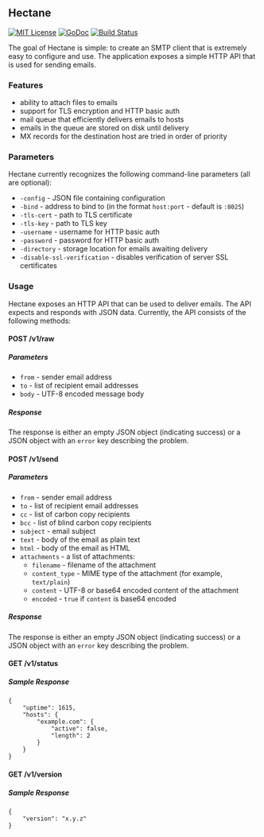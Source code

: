 ## Hectane

[![MIT License](http://img.shields.io/badge/license-MIT-9370d8.svg?style=flat)](http://opensource.org/licenses/MIT)
[![GoDoc](https://godoc.org/github.com/hectane/hectane?status.svg)](https://godoc.org/github.com/hectane/hectane)
[![Build Status](https://travis-ci.org/hectane/hectane.svg)](https://travis-ci.org/hectane/hectane)

The goal of Hectane is simple: to create an SMTP client that is extremely easy to configure and use. The application exposes a simple HTTP API that is used for sending emails.

### Features

- ability to attach files to emails
- support for TLS encryption and HTTP basic auth
- mail queue that efficiently delivers emails to hosts
- emails in the queue are stored on disk until delivery
- MX records for the destination host are tried in order of priority

### Parameters

Hectane currently recognizes the following command-line parameters (all are optional):

- `-config` - JSON file containing configuration
- `-bind` - address to bind to (in the format `host:port` - default is `:8025`)
- `-tls-cert` - path to TLS certificate
- `-tls-key` - path to TLS key
- `-username` - username for HTTP basic auth
- `-password` - password for HTTP basic auth
- `-directory` - storage location for emails awaiting delivery
- `-disable-ssl-verification` - disables verification of server SSL certificates

### Usage

Hectane exposes an HTTP API that can be used to deliver emails. The API expects and responds with JSON data. Currently, the API consists of the following methods:

#### POST /v1/raw

##### Parameters

- `from` - sender email address
- `to` - list of recipient email addresses
- `body` - UTF-8 encoded message body

##### Response

The response is either an empty JSON object (indicating success) or a JSON object with an `error` key describing the problem.

#### POST /v1/send

##### Parameters

- `from` - sender email address
- `to` - list of recipient email addresses
- `cc` - list of carbon copy recipients
- `bcc` - list of blind carbon copy recipients
- `subject` - email subject
- `text` - body of the email as plain text
- `html` - body of the email as HTML
- `attachments` - a list of attachments:
    - `filename` - filename of the attachment
    - `content_type` - MIME type of the attachment (for example, `text/plain`)
    - `content` - UTF-8 or base64 encoded content of the attachment
    - `encoded` - `true` if `content` is base64 encoded

##### Response

The response is either an empty JSON object (indicating success) or a JSON object with an `error` key describing the problem.

#### GET /v1/status

##### Sample Response

    {
        "uptime": 1615,
        "hosts": {
            "example.com": {
                "active": false,
                "length": 2
            }
        }
    }

#### GET /v1/version

##### Sample Response

    {
        "version": "x.y.z"
    }
